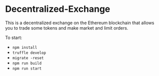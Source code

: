 # Decentralized-Exchange

This is a decentralized exchange on the Ethereum blockchain that allows you to trade some tokens and make market and limit orders.

To start:

- `npm install`
- `truffle develop`
- `migrate -reset`
- `npm run build`
- `npm run start`
